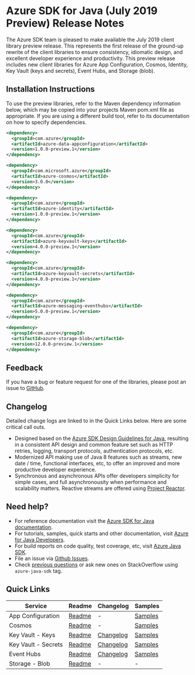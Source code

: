 # Azure SDK for Java (July 2019 Preview) Release Notes

The Azure SDK team is pleased to make available the July 2019 client library preview release. This represents the first release of the ground-up rewrite of the client libraries to ensure consistency, idiomatic design, and excellent developer experience and productivity. This preview release includes new client libraries for Azure App Configuration, Cosmos, Identity, Key Vault (keys and secrets), Event Hubs, and Storage (blob).

## Installation Instructions
To use the preview libraries, refer to the Maven dependency information below, which may be copied into your projects Maven pom.xml file as appropriate. If you are using a different build tool, refer to its documentation on how to specify dependencies.

```xml
<dependency>
  <groupId>com.azure</groupId>
  <artifactId>azure-data-appconfiguration</artifactId>
  <version>1.0.0-preview.1</version>
</dependency>

<dependency>
  <groupId>com.microsoft.azure</groupId>
  <artifactId>azure-cosmos</artifactId>
  <version>3.0.0</version>
</dependency>

<dependency>
  <groupId>com.azure</groupId>
  <artifactId>azure-identity</artifactId>
  <version>1.0.0-preview.1</version>
</dependency>

<dependency>
  <groupId>com.azure</groupId>
  <artifactId>azure-keyvault-keys</artifactId>
  <version>4.0.0-preview.1</version>
</dependency>

<dependency>
  <groupId>com.azure</groupId>
  <artifactId>azure-keyvault-secrets</artifactId>
  <version>4.0.0-preview.1</version>
</dependency>

<dependency>
  <groupId>com.azure</groupId>
  <artifactId>azure-messaging-eventhubs</artifactId>
  <version>5.0.0-preview.1</version>
</dependency>

<dependency>
  <groupId>com.azure</groupId>
  <artifactId>azure-storage-blob</artifactId>
  <version>12.0.0-preview.1</version>
</dependency>
```

## Feedback
If you have a bug or feature request for one of the libraries, please post an issue to [GitHub](https://github.com/azure/azure-sdk-for-java/issues).

## Changelog
Detailed change logs are linked to in the Quick Links below. Here are some critical call outs.

* Designed based on the [Azure SDK Design Guidelines for Java](https://azuresdkspecs.z5.web.core.windows.net/JavaSpec.html), resulting in a consistent API design and common feature set such as HTTP retries, logging, transport protocols, authentication protocols, etc.
* Modernized API making use of Java 8 features such as streams, new date / time, functional interfaces, etc, to offer an improved and more productive developer experience.
* Synchronous and asynchronous APIs offer developers simplicity for simple cases, and full asynchronousity when performance and scalability matters. Reactive streams are offered using [Project Reactor](http://projectreactor.io).

## Need help?
* For reference documentation visit the [Azure SDK for Java documentation](https://azure.github.io/azure-sdk-for-java/track2reports/index.html).
* For tutorials, samples, quick starts and other documentation, visit [Azure for Java Developers](https://docs.microsoft.com/java/azure/).
* For build reports on code quality, test coverage, etc, visit [Azure Java SDK](https://azuresdkartifacts.blob.core.windows.net/azure-sdk-for-java/index.html).
* File an issue via [Github Issues](https://github.com/Azure/azure-sdk-for-java/issues/new/choose).
* Check [previous questions](https://stackoverflow.com/questions/tagged/azure-java-sdk) or ask new ones on StackOverflow using `azure-java-sdk` tag.

## Quick Links

| Service  | Readme | Changelog | Samples
| -- | -- | -- | -- |
| App Configuration | [Readme](https://github.com/Azure/azure-sdk-for-java/blob/master/appconfiguration/client/README.md) | - | [Samples](https://github.com/Azure/azure-sdk-for-java/tree/master/appconfiguration/client/src/samples/java) |
| Cosmos | [Readme](https://github.com/Azure/azure-cosmosdb-java/tree/v3/README.md) | - | [Samples](https://github.com/Azure/azure-cosmosdb-java/tree/v3/examples) |
| Key Vault - Keys | [Readme](https://github.com/Azure/azure-sdk-for-java/blob/master/keyvault/client/keys/README.md) | [Changelog](https://github.com/Azure/azure-sdk-for-java/blob/master/keyvault/client/keys/CHANGELOG.md) | [Samples](https://github.com/Azure/azure-sdk-for-java/tree/master/keyvault/client/keys/src/samples/java) |
| Key Vault - Secrets | [Readme](https://github.com/Azure/azure-sdk-for-java/blob/master/keyvault/client/secrets/README.md) | [Changelog](https://github.com/Azure/azure-sdk-for-java/blob/master/keyvault/client/secrets/CHANGELOG.md) | [Samples](https://github.com/Azure/azure-sdk-for-java/tree/master/keyvault/client/secrets/src/samples/java) |
| Event Hubs | [Readme](https://github.com/Azure/azure-sdk-for-java/blob/master/eventhubs/client/README.md) | [Changelog](https://github.com/Azure/azure-sdk-for-java/blob/master/eventhubs/client/CHANGELOG.md) | [Samples](https://github.com/Azure/azure-sdk-for-java/tree/master/eventhubs/client/azure-eventhubs/src/samples/java) |
| Storage - Blob | [Readme](https://github.com/Azure/azure-sdk-for-java/blob/master/storage/client/README.md) | - | - |